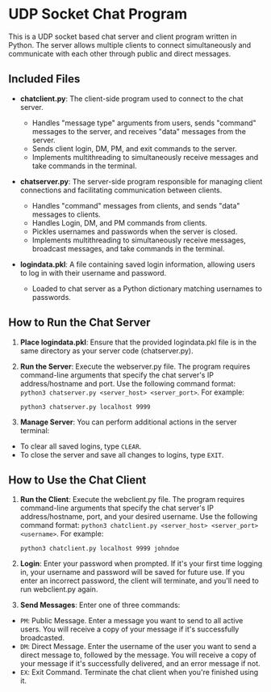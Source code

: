 # UDP Socket Chat Program

This is a UDP socket based chat server and client program written in Python. The server allows multiple clients to connect simultaneously and communicate with each other through public and direct messages.

## Included Files

- **chatclient.py**: The client-side program used to connect to the chat server.
    - Handles "message type" arguments from users, sends "command" messages to the server, and receives "data" messages from the server.
    - Sends client login, DM, PM, and exit commands to the server.
    - Implements multithreading to simultaneously receive messages and take commands in the terminal.

- **chatserver.py**: The server-side program responsible for managing client connections and facilitating communication between clients.
    - Handles "command" messages from clients, and sends "data" messages to clients.
    - Handles Login, DM, and PM commands from clients.
    - Pickles usernames and passwords when the server is closed.
    - Implements multithreading to simultaneously receive messages, broadcast messages, and take commands in the terminal.

- **logindata.pkl**: A file containing saved login information, allowing users to log in with their username and password.
    - Loaded to chat server as a Python dictionary matching usernames to passwords.

## How to Run the Chat Server

1. **Place logindata.pkl**: Ensure that the provided logindata.pkl file is in the same directory as your server code (chatserver.py).
   
2. **Run the Server**: Execute the webserver.py file. The program requires command-line arguments that specify the chat server's IP address/hostname and port. Use the following command format: `python3 chatserver.py <server_host> <server_port>`. For example:
    ```
    python3 chatserver.py localhost 9999
    ```
3. **Manage Server**: You can perform additional actions in the server terminal:
- To clear all saved logins, type `CLEAR`.
- To close the server and save all changes to logins, type `EXIT`.

## How to Use the Chat Client

1. **Run the Client**: Execute the webclient.py file. The program requires command-line arguments that specify the chat server's IP address/hostname, port, and your desired username. Use the following command format: `python3 chatclient.py <server_host> <server_port> <username>`. For example:
    ```
    python3 chatclient.py localhost 9999 johndoe
    ```

2. **Login**: Enter your password when prompted. If it's your first time logging in, your username and password will be saved for future use. If you enter an incorrect password, the client will terminate, and you'll need to run webclient.py again.

3. **Send Messages**: Enter one of three commands:
- `PM`: Public Message. Enter a message you want to send to all active users. You will receive a copy of your message if it's successfully broadcasted.
- `DM`: Direct Message. Enter the username of the user you want to send a direct message to, followed by the message. You will receive a copy of your message if it's successfully delivered, and an error message if not.
- `EX`: Exit Command. Terminate the chat client when you're finished using it.